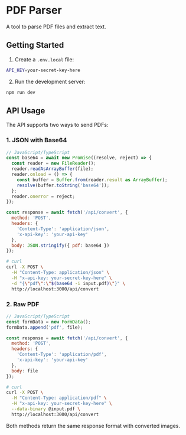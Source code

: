 # PDF Parser

A tool to parse PDF files and extract text.

## Getting Started

1. Create a `.env.local` file:
```bash
API_KEY=your-secret-key-here
```

2. Run the development server:
```bash
npm run dev
```

## API Usage

The API supports two ways to send PDFs:

### 1. JSON with Base64
```javascript
// JavaScript/TypeScript
const base64 = await new Promise((resolve, reject) => {
  const reader = new FileReader();
  reader.readAsArrayBuffer(file);
  reader.onload = () => {
    const buffer = Buffer.from(reader.result as ArrayBuffer);
    resolve(buffer.toString('base64'));
  };
  reader.onerror = reject;
});

const response = await fetch('/api/convert', {
  method: 'POST',
  headers: {
    'Content-Type': 'application/json',
    'x-api-key': 'your-api-key'
  },
  body: JSON.stringify({ pdf: base64 })
});
```

```bash
# curl
curl -X POST \
  -H "Content-Type: application/json" \
  -H "x-api-key: your-secret-key-here" \
  -d "{\"pdf\":\"$(base64 -i input.pdf)\"}" \
  http://localhost:3000/api/convert
```

### 2. Raw PDF
```javascript
// JavaScript/TypeScript
const formData = new FormData();
formData.append('pdf', file);

const response = await fetch('/api/convert', {
  method: 'POST',
  headers: {
    'Content-Type': 'application/pdf',
    'x-api-key': 'your-api-key'
  },
  body: file
});
```

```bash
# curl
curl -X POST \
  -H "Content-Type: application/pdf" \
  -H "x-api-key: your-secret-key-here" \
  --data-binary @input.pdf \
  http://localhost:3000/api/convert
```

Both methods return the same response format with converted images.
